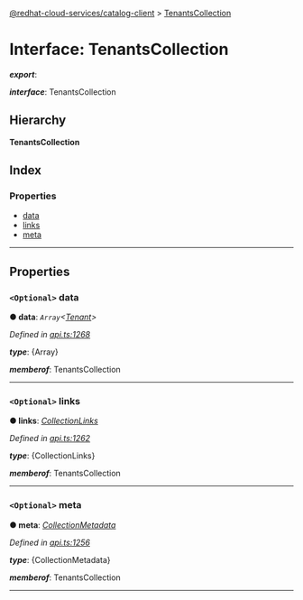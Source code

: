 [@redhat-cloud-services/catalog-client](../README.md) > [TenantsCollection](../interfaces/tenantscollection.md)

# Interface: TenantsCollection

*__export__*: 

*__interface__*: TenantsCollection

## Hierarchy

**TenantsCollection**

## Index

### Properties

* [data](tenantscollection.md#data)
* [links](tenantscollection.md#links)
* [meta](tenantscollection.md#meta)

---

## Properties

<a id="data"></a>

### `<Optional>` data

**● data**: *`Array`<[Tenant](tenant.md)>*

*Defined in [api.ts:1268](https://github.com/RedHatInsights/javascript-clients/blob/master/packages/catalog/api.ts#L1268)*

*__type__*: {Array}

*__memberof__*: TenantsCollection

___
<a id="links"></a>

### `<Optional>` links

**● links**: *[CollectionLinks](collectionlinks.md)*

*Defined in [api.ts:1262](https://github.com/RedHatInsights/javascript-clients/blob/master/packages/catalog/api.ts#L1262)*

*__type__*: {CollectionLinks}

*__memberof__*: TenantsCollection

___
<a id="meta"></a>

### `<Optional>` meta

**● meta**: *[CollectionMetadata](collectionmetadata.md)*

*Defined in [api.ts:1256](https://github.com/RedHatInsights/javascript-clients/blob/master/packages/catalog/api.ts#L1256)*

*__type__*: {CollectionMetadata}

*__memberof__*: TenantsCollection

___

